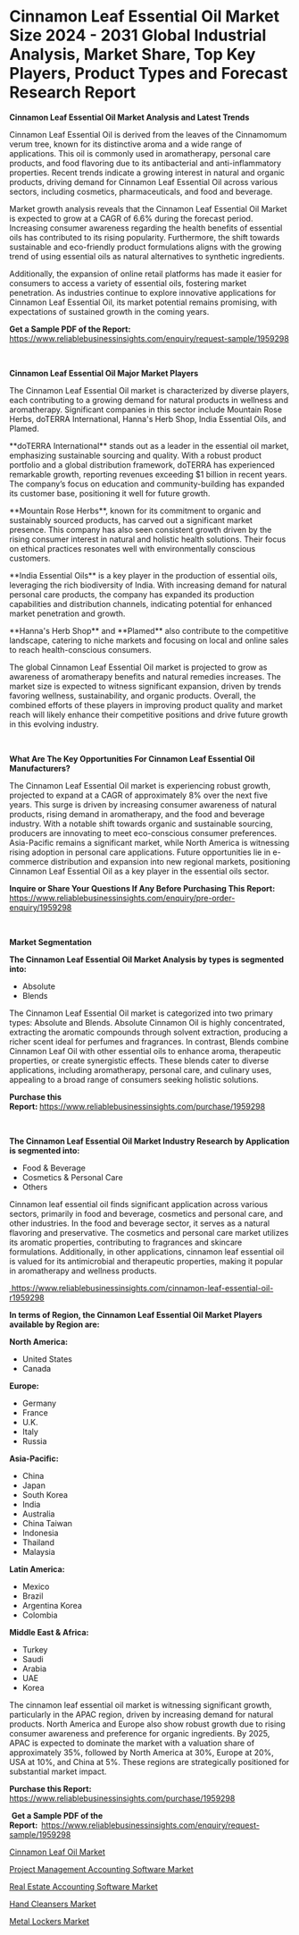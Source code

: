 <p><h1>Cinnamon Leaf Essential Oil Market Size 2024 - 2031 Global Industrial Analysis, Market Share, Top Key Players, Product Types and Forecast Research Report</h1></p><p><strong>Cinnamon Leaf Essential Oil Market Analysis and Latest Trends</strong></p>
<p><p>Cinnamon Leaf Essential Oil is derived from the leaves of the Cinnamomum verum tree, known for its distinctive aroma and a wide range of applications. This oil is commonly used in aromatherapy, personal care products, and food flavoring due to its antibacterial and anti-inflammatory properties. Recent trends indicate a growing interest in natural and organic products, driving demand for Cinnamon Leaf Essential Oil across various sectors, including cosmetics, pharmaceuticals, and food and beverage.</p><p>Market growth analysis reveals that the Cinnamon Leaf Essential Oil Market is expected to grow at a CAGR of 6.6% during the forecast period. Increasing consumer awareness regarding the health benefits of essential oils has contributed to its rising popularity. Furthermore, the shift towards sustainable and eco-friendly product formulations aligns with the growing trend of using essential oils as natural alternatives to synthetic ingredients. </p><p>Additionally, the expansion of online retail platforms has made it easier for consumers to access a variety of essential oils, fostering market penetration. As industries continue to explore innovative applications for Cinnamon Leaf Essential Oil, its market potential remains promising, with expectations of sustained growth in the coming years.</p></p>
<p><strong>Get a Sample PDF of the Report:&nbsp;</strong> <a href="https://www.reliablebusinessinsights.com/enquiry/request-sample/1959298?utm_campaign=1113&utm_medium=2&utm_source=Github&utm_content=ia&utm_term=14112024&utm_id=cinnamon-leaf-essential-oil">https://www.reliablebusinessinsights.com/enquiry/request-sample/1959298</a></p>
<p>&nbsp;</p>
<p><strong>Cinnamon Leaf Essential Oil Major Market Players</strong></p>
<p><p>The Cinnamon Leaf Essential Oil market is characterized by diverse players, each contributing to a growing demand for natural products in wellness and aromatherapy. Significant companies in this sector include Mountain Rose Herbs, doTERRA International, Hanna's Herb Shop, India Essential Oils, and Plamed.</p><p>**doTERRA International** stands out as a leader in the essential oil market, emphasizing sustainable sourcing and quality. With a robust product portfolio and a global distribution framework, doTERRA has experienced remarkable growth, reporting revenues exceeding $1 billion in recent years. The company’s focus on education and community-building has expanded its customer base, positioning it well for future growth.</p><p>**Mountain Rose Herbs**, known for its commitment to organic and sustainably sourced products, has carved out a significant market presence. This company has also seen consistent growth driven by the rising consumer interest in natural and holistic health solutions. Their focus on ethical practices resonates well with environmentally conscious customers.</p><p>**India Essential Oils** is a key player in the production of essential oils, leveraging the rich biodiversity of India. With increasing demand for natural personal care products, the company has expanded its production capabilities and distribution channels, indicating potential for enhanced market penetration and growth.</p><p>**Hanna's Herb Shop** and **Plamed** also contribute to the competitive landscape, catering to niche markets and focusing on local and online sales to reach health-conscious consumers.</p><p>The global Cinnamon Leaf Essential Oil market is projected to grow as awareness of aromatherapy benefits and natural remedies increases. The market size is expected to witness significant expansion, driven by trends favoring wellness, sustainability, and organic products. Overall, the combined efforts of these players in improving product quality and market reach will likely enhance their competitive positions and drive future growth in this evolving industry.</p></p>
<p>&nbsp;</p>
<p><strong>What Are The Key Opportunities For Cinnamon Leaf Essential Oil Manufacturers?</strong></p>
<p><p>The Cinnamon Leaf Essential Oil market is experiencing robust growth, projected to expand at a CAGR of approximately 8% over the next five years. This surge is driven by increasing consumer awareness of natural products, rising demand in aromatherapy, and the food and beverage industry. With a notable shift towards organic and sustainable sourcing, producers are innovating to meet eco-conscious consumer preferences. Asia-Pacific remains a significant market, while North America is witnessing rising adoption in personal care applications. Future opportunities lie in e-commerce distribution and expansion into new regional markets, positioning Cinnamon Leaf Essential Oil as a key player in the essential oils sector.</p></p>
<p><strong>Inquire or Share Your Questions If Any Before Purchasing This Report:</strong> <a href="https://www.reliablebusinessinsights.com/enquiry/pre-order-enquiry/1959298?utm_campaign=1113&utm_medium=2&utm_source=Github&utm_content=ia&utm_term=14112024&utm_id=cinnamon-leaf-essential-oil">https://www.reliablebusinessinsights.com/enquiry/pre-order-enquiry/1959298</a></p>
<p>&nbsp;</p>
<p><strong>Market Segmentation</strong></p>
<p><strong>The Cinnamon Leaf Essential Oil Market Analysis by types is segmented into:</strong></p>
<p><ul><li>Absolute</li><li>Blends</li></ul></p>
<p><p>The Cinnamon Leaf Essential Oil market is categorized into two primary types: Absolute and Blends. Absolute Cinnamon Oil is highly concentrated, extracting the aromatic compounds through solvent extraction, producing a richer scent ideal for perfumes and fragrances. In contrast, Blends combine Cinnamon Leaf Oil with other essential oils to enhance aroma, therapeutic properties, or create synergistic effects. These blends cater to diverse applications, including aromatherapy, personal care, and culinary uses, appealing to a broad range of consumers seeking holistic solutions.</p></p>
<p><strong>Purchase this Report:&nbsp;</strong><a href="https://www.reliablebusinessinsights.com/purchase/1959298?utm_campaign=1113&utm_medium=2&utm_source=Github&utm_content=ia&utm_term=14112024&utm_id=cinnamon-leaf-essential-oil">https://www.reliablebusinessinsights.com/purchase/1959298</a></p>
<p>&nbsp;</p>
<p><strong>The Cinnamon Leaf Essential Oil Market Industry Research by Application is segmented into:</strong></p>
<p><ul><li>Food & Beverage</li><li>Cosmetics & Personal Care</li><li>Others</li></ul></p>
<p><p>Cinnamon leaf essential oil finds significant application across various sectors, primarily in food and beverage, cosmetics and personal care, and other industries. In the food and beverage sector, it serves as a natural flavoring and preservative. The cosmetics and personal care market utilizes its aromatic properties, contributing to fragrances and skincare formulations. Additionally, in other applications, cinnamon leaf essential oil is valued for its antimicrobial and therapeutic properties, making it popular in aromatherapy and wellness products.</p></p>
<p><a href="https://www.reliablebusinessinsights.com/cinnamon-leaf-essential-oil-r1959298?utm_campaign=1113&utm_medium=2&utm_source=Github&utm_content=ia&utm_term=14112024&utm_id=cinnamon-leaf-essential-oil">&nbsp;https://www.reliablebusinessinsights.com/cinnamon-leaf-essential-oil-r1959298</a></p>
<p><strong>In terms of Region, the Cinnamon Leaf Essential Oil Market Players available by Region are:</strong></p>
<p>
    <p> <strong> North America: </strong>
        <ul>
            <li>United States</li>
            <li>Canada</li>
        </ul>
        </p> 
    <p> <strong> Europe: </strong>
        <ul>
            <li>Germany</li>
            <li>France</li>
            <li>U.K.</li>
            <li>Italy</li>
            <li>Russia</li>
        </ul>
        </p> 
    <p> <strong> Asia-Pacific: </strong>
        <ul>
            <li>China</li>
            <li>Japan</li>
            <li>South Korea</li>
            <li>India</li>
            <li>Australia</li>
            <li>China Taiwan</li>
            <li>Indonesia</li>
            <li>Thailand</li>
            <li>Malaysia</li>
        </ul>
        </p> 
    <p> <strong> Latin America: </strong>
        <ul>
            <li>Mexico</li>
            <li>Brazil</li>
            <li>Argentina Korea</li>
            <li>Colombia</li>
        </ul>
        </p> 
    <p> <strong> Middle East & Africa: </strong>
        <ul>
            <li>Turkey</li>
            <li>Saudi</li>
            <li>Arabia</li>
            <li>UAE</li>
            <li>Korea</li>
        </ul>
    </p>
    </p>
<p><p>The cinnamon leaf essential oil market is witnessing significant growth, particularly in the APAC region, driven by increasing demand for natural products. North America and Europe also show robust growth due to rising consumer awareness and preference for organic ingredients. By 2025, APAC is expected to dominate the market with a valuation share of approximately 35%, followed by North America at 30%, Europe at 20%, USA at 10%, and China at 5%. These regions are strategically positioned for substantial market impact.</p></p>
<p><strong>Purchase this Report: </strong><a href="https://www.reliablebusinessinsights.com/purchase/1959298?utm_campaign=1113&utm_medium=2&utm_source=Github&utm_content=ia&utm_term=14112024&utm_id=cinnamon-leaf-essential-oil">https://www.reliablebusinessinsights.com/purchase/1959298</a></p>
<p>&nbsp;<strong>Get a Sample PDF of the Report:&nbsp;&nbsp;</strong><a href="https://www.reliablebusinessinsights.com/enquiry/request-sample/1959298?utm_campaign=1113&utm_medium=2&utm_source=Github&utm_content=ia&utm_term=14112024&utm_id=cinnamon-leaf-essential-oil">https://www.reliablebusinessinsights.com/enquiry/request-sample/1959298</a></p>
<p><strong></strong></p>
<p><p><a href="https://github.com/kric8bmkinds/Market-Research-Report-List-1/blob/main/cinnamon-leaf-oil-market.md?utm_campaign=1113&utm_medium=2&utm_source=Github&utm_content=ia&utm_term=14112024&utm_id=cinnamon-leaf-essential-oil">Cinnamon Leaf Oil Market</a></p><p><a href="https://issuu.com/reportprime-2/docs/project-management-accounting-softw_633bb35c150746?utm_campaign=1113&utm_medium=2&utm_source=Github&utm_content=ia&utm_term=14112024&utm_id=cinnamon-leaf-essential-oil">Project Management Accounting Software Market</a></p><p><a href="https://issuu.com/reportprime-2/docs/real-estate-accounting-software-mar_a70b5eaf005ea7?utm_campaign=1113&utm_medium=2&utm_source=Github&utm_content=ia&utm_term=14112024&utm_id=cinnamon-leaf-essential-oil">Real Estate Accounting Software Market</a></p><p><a href="https://www.linkedin.com/pulse/hand-cleansers-market-trends-growth-outlook-2024-2031-juatc?utm_campaign=1113&utm_medium=2&utm_source=Github&utm_content=ia&utm_term=14112024&utm_id=cinnamon-leaf-essential-oil">Hand Cleansers Market</a></p><p><a href="https://www.linkedin.com/pulse/metal-lockers-market-size-growth-trends-statistics-yi4wc?utm_campaign=1113&utm_medium=2&utm_source=Github&utm_content=ia&utm_term=14112024&utm_id=cinnamon-leaf-essential-oil">Metal Lockers Market</a></p></p>
